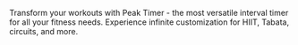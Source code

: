  Transform your workouts with Peak Timer - the most versatile interval timer for all your fitness needs.
            Experience infinite customization for HIIT, Tabata, circuits, and more.
